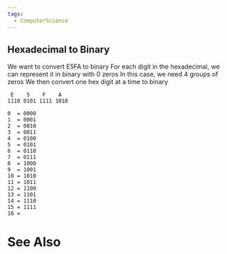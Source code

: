 ```yaml
---
tags:
  - ComputerScience
---
```

## Hexadecimal to Binary
We want to convert E5FA to binary
For each digit in the hexadecimal, we can represent it in binary with 0 zeros
In this case, we need 4 groups of zeros
We then convert one hex digit at a time to binary

```
 E    5    F    A
1110 0101 1111 1010
```

```
0  = 0000
1  = 0001
2  = 0010
3  = 0011
4  = 0100
5  = 0101
6  = 0110
7  = 0111
8  = 1000
9  = 1001
10 = 1010
11 = 1011
12 = 1100
13 = 1101
14 = 1110
15 = 1111
16 = 
```
# See Also